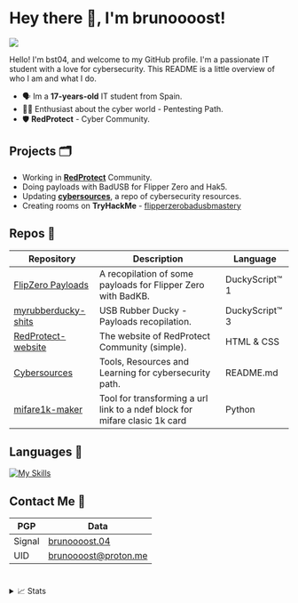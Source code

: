 # Hey there 👋, I'm brunoooost!
![](https://komarev.com/ghpvc/?username=brunoooost&label=views)



Hello! I'm bst04, and welcome to my GitHub profile. I'm a passionate IT student with a love for cybersecurity. This README is a little overview of who I am and what I do.
- 🗣️ Im a **17-years-old** IT student from Spain.
- 👨‍💻 Enthusiast about the cyber world - Pentesting Path.
- 🛡️ **RedProtect** - Cyber Community.

## Projects 🗂️
- Working in **[RedProtect](https://info-redprotect.vercel.app)** Community. 
- Doing payloads with BadUSB for Flipper Zero and Hak5.
- Updating [**cybersources**](https://github.com/brunoooost/cybersources), a repo of cybersecurity resources.
- Creating rooms on **TryHackMe** - [flipperzerobadusbmastery](https://tryhackme.com/jr/flipperzerobadusbmastery)

## Repos 📁
|Repository|Description|Language|
|--|-------------------|--|
|[FlipZero Payloads](https://github.com/brunoooost/payloads_flipperZero)|A recopilation of some payloads for Flipper Zero with BadKB. |DuckyScript™ 1|
|[myrubberducky-shits](https://github.com/brunoooost/myrubberducky-shits)|USB Rubber Ducky - Payloads recopilation. |DuckyScript™ 3|
|[RedProtect-website](https://github.com/brunoooost/info.redprotect)|The website of RedProtect Community (simple). |HTML & CSS|
|[Cybersources](https://github.com/brunoooost/cybersources)| Tools, Resources and Learning for cybersecurity path.|README.md|
|[mifare1k-maker](https://github.com/brunoooost/mifare1k-maker/tree/main)|Tool for transforming a url link to a ndef block for mifare clasic 1k card|Python|

## Languages 💾
[![My Skills](https://skillicons.dev/icons?i=py,html,css,cs,linux,windows,raspberrypi,kali,arduino)](https://skillicons.dev)

## Contact Me 💬
|PGP|Data|
|--|---------------------|
|Signal|[brunoooost.04](https://signal.me/#eu/YiH6rZq86ipsfPShqXmtjw-kE6ATHrvE_sKfofhKNCuOry3YQEhHXInFqhMWLZqo)|
|UID|brunoooost@proton.me|
#
<details>
<summary>📈 Stats</summary>
<br>


![brunoooost's Stats](https://github-readme-stats.vercel.app/api?username=brunoooost&theme=dark&show_icons=true&hide_border=false&count_private=false)
![brunoooost's Streak](https://github-readme-streak-stats.herokuapp.com/?user=brunoooost&theme=vdark&hide_border=true)
<img src="https://img.shields.io/github/stars/brunoooost?style=for-the-badge"/>
<img src="https://img.shields.io/github/followers/brunoooost?style=for-the-badge"/>

<br>


